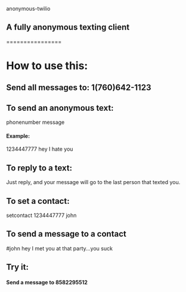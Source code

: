 anonymous-twilio
## A fully anonymous texting client
================

# How to use this:

## Send all messages to: 1(760)642-1123

## To send an anonymous text: 

phonenumber message

#### Example: 

1234447777 hey I hate you 

## To reply to a text:

Just reply, and your message will go to the last person that texted you.

## To set a contact:

setcontact 1234447777 john

## To send a message to a contact

<p>#john hey I met you at that party...you suck</p>

## Try it:

#### Send a message to 8582295512

